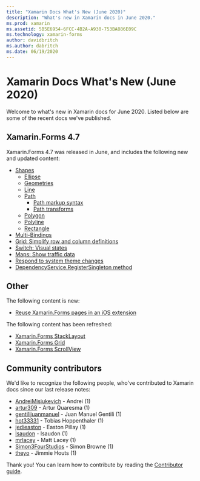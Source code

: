 ```yaml
---
title: "Xamarin Docs What's New (June 2020)"
description: "What's new in Xamarin docs in June 2020."
ms.prod: xamarin
ms.assetid: 5B5E6954-6FCC-4B2A-A930-753BA886E09C
ms.technology: xamarin-forms
author: davidbritch
ms.author: dabritch
ms.date: 06/19/2020
---
```


# Xamarin Docs What's New (June 2020)

Welcome to what's new in Xamarin docs for June 2020. Listed below are some of the recent docs we've published.

## Xamarin.Forms 4.7

Xamarin.Forms 4.7 was released in June, and includes the following new and updated content:

- [Shapes](~/xamarin-forms/user-interface/shapes/index.md)
  - [Ellipse](~/xamarin-forms/user-interface/shapes/ellipse.md)
  - [Geometries](~/xamarin-forms/user-interface/shapes/geometries.md)
  - [Line](~/xamarin-forms/user-interface/shapes/line.md)
  - [Path](~/xamarin-forms/user-interface/shapes/path.md)
    - [Path markup syntax](~/xamarin-forms/user-interface/shapes/path-markup-syntax.md)
    - [Path transforms](~/xamarin-forms/user-interface/shapes/path-transforms.md)
  - [Polygon](~/xamarin-forms/user-interface/shapes/polygon.md)
  - [Polyline](~/xamarin-forms/user-interface/shapes/polyline.md)
  - [Rectangle](~/xamarin-forms/user-interface/shapes/rectangle.md)  
- [Multi-Bindings](~/xamarin-forms/app-fundamentals/data-binding/multibinding.md)
- [Grid: Simplify row and column definitions](~/xamarin-forms/user-interface/layouts/grid.md#simplify-row-and-column-definitions)
- [Switch: Visual states](~/xamarin-forms/user-interface/switch.md#switch-visual-states)
- [Maps: Show traffic data](~/xamarin-forms/user-interface/map/map.md#show-traffic-data)
- [Respond to system theme changes](~/xamarin-forms/user-interface/theming/system-theme-changes.md)
- [DependencyService.RegisterSingleton method](~/xamarin-forms/app-fundamentals/dependency-service/registration-and-resolution.md#registration-by-method)

## Other

The following content is new:

- [Reuse Xamarin.Forms pages in an iOS extension](~/ios/platform/extensions-with-xamarinforms.md)

The following content has been refreshed:

- [Xamarin.Forms StackLayout](~/xamarin-forms/user-interface/layouts/stacklayout.md)
- [Xamarin.Forms Grid](~/xamarin-forms/user-interface/layouts/grid.md)
- [Xamarin.Forms ScrollView](~/xamarin-forms/user-interface/layouts/scrollview.md)

## Community contributors

We'd like to recognize the following people, who've contributed to Xamarin docs since our last release notes:

- [AndreiMisiukevich](https://github.com/AndreiMisiukevich) - Andrei (1)
- [artur309](https://github.com/artur309) - Artur Quaresma (1)
- [gentilijuanmanuel](https://github.com/gentilijuanmanuel) - Juan Manuel Gentili (1)
- [hot33331](https://github.com/hot33331) - Tobias Hoppenthaler (1)
- [jedieaston](https://github.com/jedieaston) - Easton Pillay (1)
- [lsaudon](https://github.com/lsaudon) - lsaudon (1)
- [mrlacey](https://github.com/mrlacey) - Matt Lacey (1)
- [Simon3FourStudios](https://github.com/Simon3FourStudios) - Simon Browne (1)
- [theyo](https://github.com/theyo) - Jimmie Houts (1)

Thank you! You can learn how to contribute by reading the [Contributor guide](https://github.com/MicrosoftDocs/xamarin-docs/blob/live/CONTRIBUTING.md).
